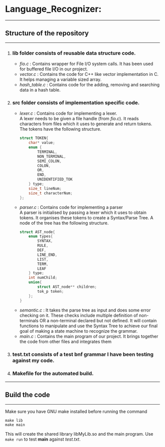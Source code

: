 # Language_Recognizer:
***
## Structure of the repository
---
1. ### **lib** folder consists of reusable data structure code.
	* *fio.c* : Contains wrapper for File I/O system calls. It has been used for buffered file I/O in our project.
	* *vector.c* : Contains the code for C++ like vector implementation in C. It helps managing a variable sized array.
	* *hash_table.c* : Contains code for the adding, removing and searching data in a hash table.

2. ### **src** folder consists of implementation specific code.
	* *lexer.c* : Contains code for implementing a lexer.\
		A lexer needs to be given a file handle (from *fio.c*). It reads characters from files which it uses to generate and return tokens. The tokens have the following structure.
		```C
		struct TOKEN{
			char* value;
			enum {
				TERMINAL,
				NON_TERMINAL,
				SEMI_COLON,
				COLON,
				OR,
				END,
				UNIDENTIFIED_TOK
			} type;
			size_t lineNum;
			size_t characterNum;
		};
		```
	* *parser.c* : Contains code for implementing a parser\
		A parser is initialised by passing a lexer which it uses to obtain tokens. It organises these tokens to create a Syntax/Parse Tree. A node of the tree has the following structure.
		```C
		struct AST_node{
			enum types{
				SYNTAX,
				RULE,
				DEF,
				LINE_END,
				LIST,
				TERM,
				LEAF
			} type;
			int numChild;
			union{
				struct AST_node** children;
				tok_p token;
			};
		}
		```
	* *semantic.c* : It takes the parse tree as input and does some error checking on it. These checks include multiple definition of non-terminals OR a non-terminal declared but not defined. It will contain functions to manipulate and use the Syntax Tree to achieve our final goal of making a state machine to recognize the grammar.
	* *main.c* : Contains the main program of our project. It brings together the code from other files and integrates them

3. ### **test.txt** consists of a test bnf grammar I have been testing against my code.

4. ### **Makefile** for the automated build.

***
## Build the code
---
Make sure you have GNU make installed before running the command
```
make lib
make main
```
This will create the shared library libMyLib.so and the main program. Use `make run` to test **main** against *test.txt*.